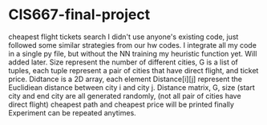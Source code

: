 # CIS667-final-project
cheapest flight tickets search
I didn't use anyone's existing code, just followed some similar strategies from our hw codes.
I integrate all my code in a single py file, but without the NN training my heuristic function yet. Will added later.
Size represent the number of different cities, G is a list of tuples, each tuple represent a pair of cities that have direct flight, and ticket price. Didtance is a 2D array, each element Distance[i][j] represent the Euclidiean distance between city i and city j.
Distance matrix, G, size (start city and end city are all generated randomly, (not all pair of cities have direct flight)
cheapest path and cheapest price will be printed finally
Experiment can be repeated anytimes.
